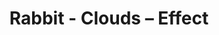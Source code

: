 ---
title: Rabbit - Clouds – Effect
builder: true
type: coming-soon

# Content section
sections:
  - headerSection
  - countdownSection
  - servicesSection
  - subscribeSection
  - teamSection
  - contactSection
  - mapSection

# Background effect
cloudsEffect: 
  enable: true
   ### Use C++ Hex colors for this effects. Recommended free program ColorMania.
  backgroundColor: 0xb15555
  skyColor: 0x4baede
  cloudColor: 0x3660b1
  speed: 1

---